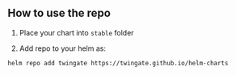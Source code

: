 ## How to use the repo

1. Place your chart into `stable` folder

2. Add repo to your helm as:

```
helm repo add twingate https://twingate.github.io/helm-charts
```
